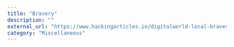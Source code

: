 ```yaml
---
title: "Bravery"
description: ""
external_url: "https://www.hackingarticles.in/digitalworld-local-bravery-vulnhub-walkthrough/"
category: "Miscellaneous"
---
```

